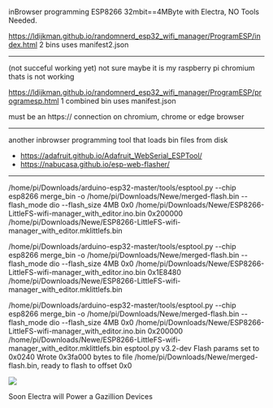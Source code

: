 inBrowser programming ESP8266 32mbit==4MByte with Electra, NO Tools Needed.  

https://ldijkman.github.io/randomnerd_esp32_wifi_manager/ProgramESP/index.html 2 bins uses manifest2.json

---

(not succeful working yet) not sure maybe it is my raspberry pi chromium thats is not working

https://ldijkman.github.io/randomnerd_esp32_wifi_manager/ProgramESP/programesp.html 1 combined bin uses manifest.json

must be an https:// connection on chromium, chrome or edge browser

---

another inbrowser programming tool that loads bin files from disk 
- https://adafruit.github.io/Adafruit_WebSerial_ESPTool/
- https://nabucasa.github.io/esp-web-flasher/

---

/home/pi/Downloads/arduino-esp32-master/tools/esptool.py --chip esp8266 merge_bin -o /home/pi/Downloads/Newe/merged-flash.bin --flash_mode dio --flash_size 4MB 0x0 /home/pi/Downloads/Newe/ESP8266-LittleFS-wifi-manager_with_editor.ino.bin 0x200000 /home/pi/Downloads/Newe/ESP8266-LittleFS-wifi-manager_with_editor.mklittlefs.bin

 /home/pi/Downloads/arduino-esp32-master/tools/esptool.py --chip esp8266 merge_bin -o /home/pi/Downloads/Newe/merged-flash.bin --flash_mode dio --flash_size 4MB 0x0 /home/pi/Downloads/Newe/ESP8266-LittleFS-wifi-manager_with_editor.ino.bin 0x1E8480  /home/pi/Downloads/Newe/ESP8266-LittleFS-wifi-manager_with_editor.mklittlefs.bin
 
 /home/pi/Downloads/arduino-esp32-master/tools/esptool.py --chip esp8266 merge_bin -o /home/pi/Downloads/Newe/merged-flash.bin --flash_mode dio --flash_size 4MB 0x0 /home/pi/Downloads/Newe/ESP8266-LittleFS-wifi-manager_with_editor.ino.bin 0x200000 /home/pi/Downloads/Newe/ESP8266-LittleFS-wifi-manager_with_editor.mklittlefs.bin
esptool.py v3.2-dev
Flash params set to 0x0240
Wrote 0x3fa000 bytes to file /home/pi/Downloads/Newe/merged-flash.bin, ready to flash to offset 0x0

<img src="https://github.com/ldijkman/randomnerd_esp32_wifi_manager/raw/main/Electra.jpg">

Soon Electra will Power a Gazillion Devices

